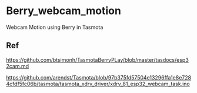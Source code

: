 # Berry_webcam_motion
Webcam Motion using Berry in Tasmota

## Ref
https://github.com/btsimonh/TasmotaBerryPLay/blob/master/tasdocs/esp32cam.md

https://github.com/arendst/Tasmota/blob/97b375fd57504e13296ffa1e8e7284cfdf5fc06b/tasmota/tasmota_xdrv_driver/xdrv_81_esp32_webcam_task.ino
